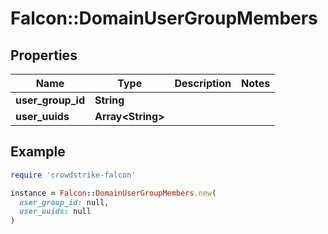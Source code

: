 # Falcon::DomainUserGroupMembers

## Properties

| Name | Type | Description | Notes |
| ---- | ---- | ----------- | ----- |
| **user_group_id** | **String** |  |  |
| **user_uuids** | **Array&lt;String&gt;** |  |  |

## Example

```ruby
require 'crowdstrike-falcon'

instance = Falcon::DomainUserGroupMembers.new(
  user_group_id: null,
  user_uuids: null
)
```

